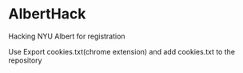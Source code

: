 # AlbertHack
Hacking NYU Albert for registration

Use Export cookies.txt(chrome extension) and add cookies.txt to the repository